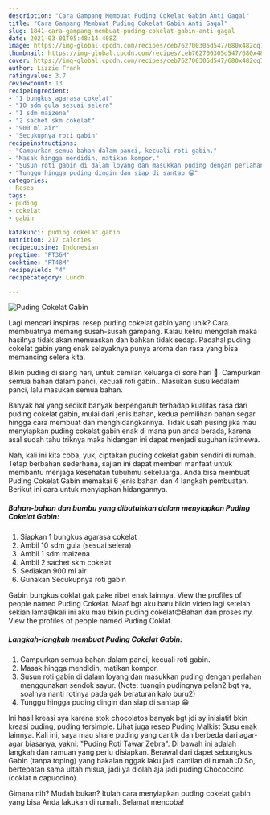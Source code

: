 ```yaml
---
description: "Cara Gampang Membuat Puding Cokelat Gabin Anti Gagal"
title: "Cara Gampang Membuat Puding Cokelat Gabin Anti Gagal"
slug: 1841-cara-gampang-membuat-puding-cokelat-gabin-anti-gagal
date: 2021-03-01T05:48:14.408Z
image: https://img-global.cpcdn.com/recipes/ceb762700305d547/680x482cq70/puding-cokelat-gabin-foto-resep-utama.jpg
thumbnail: https://img-global.cpcdn.com/recipes/ceb762700305d547/680x482cq70/puding-cokelat-gabin-foto-resep-utama.jpg
cover: https://img-global.cpcdn.com/recipes/ceb762700305d547/680x482cq70/puding-cokelat-gabin-foto-resep-utama.jpg
author: Lizzie Frank
ratingvalue: 3.7
reviewcount: 13
recipeingredient:
- "1 bungkus agarasa cokelat"
- "10 sdm gula sesuai selera"
- "1 sdm maizena"
- "2 sachet skm cokelat"
- "900 ml air"
- "Secukupnya roti gabin"
recipeinstructions:
- "Campurkan semua bahan dalam panci, kecuali roti gabin."
- "Masak hingga mendidih, matikan kompor."
- "Susun roti gabin di dalam loyang dan masukkan puding dengan perlahan menggunakan sendok sayur. (Note: tuangin pudingnya pelan2 bgt ya, soalnya nanti rotinya pada gak beraturan kalo buru2)"
- "Tunggu hingga puding dingin dan siap di santap 😁"
categories:
- Resep
tags:
- puding
- cokelat
- gabin

katakunci: puding cokelat gabin 
nutrition: 217 calories
recipecuisine: Indonesian
preptime: "PT36M"
cooktime: "PT48M"
recipeyield: "4"
recipecategory: Lunch

---
```



![Puding Cokelat Gabin](https://img-global.cpcdn.com/recipes/ceb762700305d547/680x482cq70/puding-cokelat-gabin-foto-resep-utama.jpg)

Lagi mencari inspirasi resep puding cokelat gabin yang unik? Cara membuatnya memang susah-susah gampang. Kalau keliru mengolah maka hasilnya tidak akan memuaskan dan bahkan tidak sedap. Padahal puding cokelat gabin yang enak selayaknya punya aroma dan rasa yang bisa memancing selera kita.

Bikin puding di siang hari, untuk cemilan keluarga di sore hari 🧡. Campurkan semua bahan dalam panci, kecuali roti gabin.. Masukan susu kedalam panci, lalu masukan semua bahan.

Banyak hal yang sedikit banyak berpengaruh terhadap kualitas rasa dari puding cokelat gabin, mulai dari jenis bahan, kedua pemilihan bahan segar hingga cara membuat dan menghidangkannya. Tidak usah pusing jika mau menyiapkan puding cokelat gabin enak di mana pun anda berada, karena asal sudah tahu triknya maka hidangan ini dapat menjadi suguhan istimewa.


Nah, kali ini kita coba, yuk, ciptakan puding cokelat gabin sendiri di rumah. Tetap berbahan sederhana, sajian ini dapat memberi manfaat untuk membantu menjaga kesehatan tubuhmu sekeluarga. Anda bisa membuat Puding Cokelat Gabin memakai 6 jenis bahan dan 4 langkah pembuatan. Berikut ini cara untuk menyiapkan hidangannya.

<!--inarticleads1-->

##### Bahan-bahan dan bumbu yang dibutuhkan dalam menyiapkan Puding Cokelat Gabin:

1. Siapkan 1 bungkus agarasa cokelat
1. Ambil 10 sdm gula (sesuai selera)
1. Ambil 1 sdm maizena
1. Ambil 2 sachet skm cokelat
1. Sediakan 900 ml air
1. Gunakan Secukupnya roti gabin


Gabin bungkus coklat gak pake ribet enak lainnya. View the profiles of people named Puding Cokelat. Maaf bgt aku baru bikin video lagi setelah sekian lama😅kali ini aku mau bikin puding cokelat😊Bahan dan proses ny. View the profiles of people named Puding Coklat. 

<!--inarticleads2-->

##### Langkah-langkah membuat Puding Cokelat Gabin:

1. Campurkan semua bahan dalam panci, kecuali roti gabin.
1. Masak hingga mendidih, matikan kompor.
1. Susun roti gabin di dalam loyang dan masukkan puding dengan perlahan menggunakan sendok sayur. (Note: tuangin pudingnya pelan2 bgt ya, soalnya nanti rotinya pada gak beraturan kalo buru2)
1. Tunggu hingga puding dingin dan siap di santap 😁


Ini hasil kreasi sya karena stok chocolatos banyak bgt jdi sy inisiatif bkin kreasi puding, puding tersimple. Lihat juga resep Puding Malkist Susu enak lainnya. Kali ini, saya mau share puding yang cantik dan berbeda dari agar-agar biasanya, yakni: &#34;Puding Roti Tawar Zebra&#34;. Di bawah ini adalah langkah dan ramuan yang perlu disiapkan. Berawal dari dapet sebungkus Gabin (tanpa toping) yang bakalan nggak laku jadi camilan di rumah :D So, bertepatan sama ultah misua, jadi ya diolah aja jadi puding Chococcino (coklat n capuccino). 

Gimana nih? Mudah bukan? Itulah cara menyiapkan puding cokelat gabin yang bisa Anda lakukan di rumah. Selamat mencoba!

